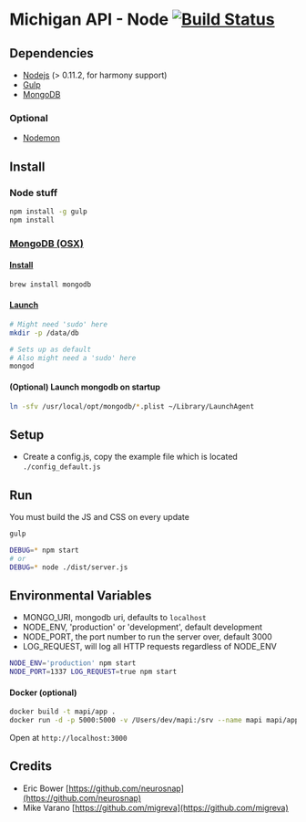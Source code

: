 # Michigan API - Node [![Build Status](http://ci.renvy.com/job/mapi/badge/icon)](http://ci.renvy.com/job/mapi/)

## Dependencies
* [Nodejs](http://nodejs.org) (> 0.11.2, for harmony support)
* [Gulp](http://gulpjs.com/)
* [MongoDB](http://www.mongodb.org/)

### Optional
* [Nodemon](http://nodemon.io/)

## Install
### Node stuff
```bash
npm install -g gulp
npm install
```

### [MongoDB (OSX)](http://docs.mongodb.org/manual/tutorial/install-mongodb-on-os-x/)
#### [Install](http://docs.mongodb.org/manual/tutorial/install-mongodb-on-os-x/)
```bash
brew install mongodb
```

#### [Launch](http://docs.mongodb.org/manual/tutorial/install-mongodb-on-os-x/#run-mongodb)
```bash
# Might need 'sudo' here
mkdir -p /data/db

# Sets up as default
# Also might need a 'sudo' here
mongod
```

#### (Optional) Launch mongodb on startup
```bash
ln -sfv /usr/local/opt/mongodb/*.plist ~/Library/LaunchAgent
```

## Setup
* Create a config.js, copy the example file which is located `./config_default.js`

## Run
You must build the JS and CSS on every update
```bash
gulp
```

```bash
DEBUG=* npm start
# or
DEBUG=* node ./dist/server.js
```

## Environmental Variables
* MONGO_URI, mongodb uri, defaults to `localhost`
* NODE_ENV, 'production' or 'development', default development
* NODE_PORT, the port number to run the server over, default 3000
* LOG_REQUEST, will log all HTTP requests regardless of NODE_ENV

```bash
NODE_ENV='production' npm start
NODE_PORT=1337 LOG_REQUEST=true npm start
```

#### Docker (optional)
```bash
docker build -t mapi/app .
docker run -d -p 5000:5000 -v /Users/dev/mapi:/srv --name mapi mapi/app
```

Open at `http://localhost:3000`

## Credits
* Eric Bower [https://github.com/neurosnap](https://github.com/neurosnap)
* Mike Varano [https://github.com/migreva](https://github.com/migreva)
